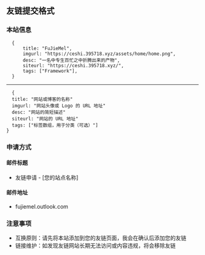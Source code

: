 ## 友链提交格式

### 本站信息
  ```
    {
		title: "FuJieMel",
		imgurl: "https://ceshi.395718.xyz/assets/home/home.png",
		desc: "一名中专生百忙之中折腾出来的产物",
		siteurl: "https://ceshi.395718.xyz/",
		tags: ["Framework"],
	}
  ```

***

  ```
    {
    title: "网站或博客的名称"
    imgurl: "网站头像或 Logo 的 URL 地址"
    desc: "网站的简短描述"
    siteurl: "网站的 URL 地址"
    tags: ["标签数组，用于分类（可选）"]
  }
  ```
### 申请方式
#### 邮件标题
- 友链申请 - [您的站点名称]
#### 邮件地址
- fujiemel.outlook.com
### 注意事项
- 互换原则：请先将本站添加到您的友链页面，我会在确认后添加您的友链
- 链接维护：如发现友链网站长期无法访问或内容违规，将会移除友链
